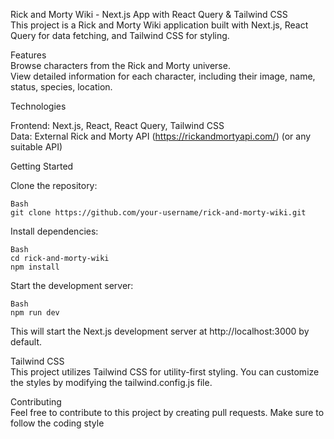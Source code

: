 Rick and Morty Wiki - Next.js App with React Query & Tailwind CSS </br>
This project is a Rick and Morty Wiki application built with Next.js, React Query for data fetching, and Tailwind CSS for styling. </br>

Features</br>
Browse characters from the Rick and Morty universe.</br>
View detailed information for each character, including their image, name, status, species, location.</br>

Technologies</br>

Frontend: Next.js, React, React Query, Tailwind CSS</br>
Data: External Rick and Morty API (https://rickandmortyapi.com/) (or any suitable API)</br>

Getting Started</br>

Clone the repository:</br>

```
Bash
git clone https://github.com/your-username/rick-and-morty-wiki.git
```

Install dependencies:</br>

```
Bash
cd rick-and-morty-wiki
npm install
```

Start the development server:</br>

```
Bash
npm run dev
```

This will start the Next.js development server at http://localhost:3000 by default.

Tailwind CSS</br>
This project utilizes Tailwind CSS for utility-first styling. You can customize the styles by modifying the tailwind.config.js file.</br>

Contributing</br>
Feel free to contribute to this project by creating pull requests. Make sure to follow the coding style</br>
